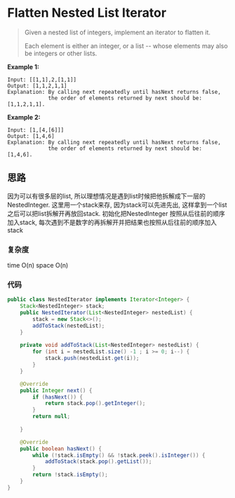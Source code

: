 # Flatten Nested List Iterator

> Given a nested list of integers, implement an iterator to flatten it.
>
> Each element is either an integer, or a list -- whose elements may also be integers or other lists.

**Example 1:**

```
Input: [[1,1],2,[1,1]]
Output: [1,1,2,1,1]
Explanation: By calling next repeatedly until hasNext returns false, 
             the order of elements returned by next should be: [1,1,2,1,1].
```

**Example 2:**

```
Input: [1,[4,[6]]]
Output: [1,4,6]
Explanation: By calling next repeatedly until hasNext returns false, 
             the order of elements returned by next should be: [1,4,6].
```





## 思路

因为可以有很多层的list, 所以理想情况是遇到list时候把他拆解成下一层的NestedInteger. 这里用一个stack来存, 因为stack可以先进先出, 这样拿到一个list之后可以把list拆解开再放回stack. 初始化把NestedInteger 按照从后往前的顺序加入stack, 每次遇到不是数字的再拆解开并把结果也按照从后往前的顺序加入stack



### 复杂度

time O(n) space O(n)

### 代码

```java
public class NestedIterator implements Iterator<Integer> {
    Stack<NestedInteger> stack;
    public NestedIterator(List<NestedInteger> nestedList) {
        stack = new Stack<>();
        addToStack(nestedList);
    }
    
    private void addToStack(List<NestedInteger> nestedList) {
        for (int i = nestedList.size() -1 ; i >= 0; i--) {
            stack.push(nestedList.get(i));
        }
    }

    @Override
    public Integer next() {
        if (hasNext()) {
            return stack.pop().getInteger();
        }
        return null;
        
    }

    @Override
    public boolean hasNext() {
        while (!stack.isEmpty() && !stack.peek().isInteger()) {
            addToStack(stack.pop().getList());
        }
        return !stack.isEmpty();
    }
}

```

